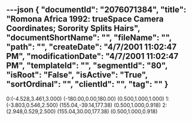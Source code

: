 ---json
{
  "documentId": "2076071384",
  "title": "Romona Africa 1992: trueSpace Camera Coordinates; Sorority Splits Hairs",
  "documentShortName": "",
  "fileName": "",
  "path": "",
  "createDate": "4/7/2001 11:02:47 PM",
  "modificationDate": "4/7/2001 11:02:47 PM",
  "templateId": "",
  "segmentId": "80",
  "isRoot": "False",
  "isActive": "True",
  "sortOrdinal": "",
  "clientId": "",
  "tag": ""
}
---

0:(-4.528,3.461,3.000) (-180.00,0.00,180.00) (0.500,1.000,1.000)
1:(-3.803,0.546,2.500) (155.04,-39.14,177.38) (0.500,1.000,0.918)
2:(2.948,0.529,2.500) (155.04,30.00,177.38) (0.500,1.000,0.918)
